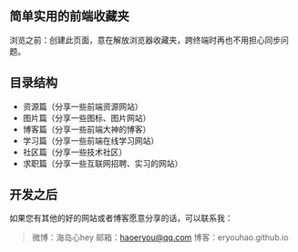## 简单实用的前端收藏夹
浏览之前：创建此页面，意在解放浏览器收藏夹，跨终端时再也不用担心同步问题。
## 目录结构
 - 资源篇（分享一些前端资源网站）
 - 图片篇（分享一些图标、图片网站）
 - 博客篇（分享一些前端大神的博客）
 - 学习篇（分享一些前端在线学习网站）
 - 社区篇（分享一些技术社区）
 - 求职篇（分享一些互联网招聘、实习的网站）

## 开发之后
 如果您有其他的好的网站或者博客愿意分享的话，可以联系我：
 > 微博：海岛心hey
   邮箱：haoeryou@qq.com
   博客：eryouhao.github.io
